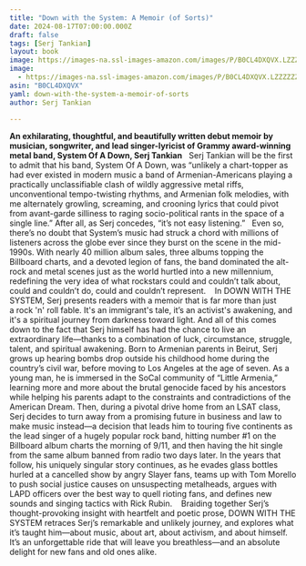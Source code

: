 ```yaml
---
title: "Down with the System: A Memoir (of Sorts)"
date: 2024-08-17T07:00:00.000Z
draft: false
tags: [Serj Tankian]
layout: book
image: https://images-na.ssl-images-amazon.com/images/P/B0CL4DXQVX.LZZZZZZZ.jpg
image: 
  - https://images-na.ssl-images-amazon.com/images/P/B0CL4DXQVX.LZZZZZZZ.jpg
asin: "B0CL4DXQVX"
yaml: down-with-the-system-a-memoir-of-sorts
author: Serj Tankian

---
```


**An exhilarating, thoughtful, and beautifully written debut memoir by musician, songwriter, and lead singer\-lyricist of Grammy award\-winning metal band, System Of A Down, Serj Tankian**   Serj Tankian will be the first to admit that his band, System Of A Down, was “unlikely a chart\-topper as had ever existed in modern music a band of Armenian\-Americans playing a practically unclassifiable clash of wildly aggressive metal riffs, unconventional tempo\-twisting rhythms, and Armenian folk melodies, with me alternately growling, screaming, and crooning lyrics that could pivot from avant\-garde silliness to raging socio\-political rants in the space of a single line.” After all, as Serj concedes, “it’s not easy listening.”   Even so, there’s no doubt that System’s music had struck a chord with millions of listeners across the globe ever since they burst on the scene in the mid\-1990s. With nearly 40 million album sales, three albums topping the Billboard charts, and a devoted legion of fans, the band dominated the alt\-rock and metal scenes just as the world hurtled into a new millennium, redefining the very idea of what rockstars could and couldn’t talk about, could and couldn’t do, could and couldn’t represent.    In DOWN WITH THE SYSTEM, Serj presents readers with a memoir that is far more than just a rock 'n' roll fable. It's an immigrant's tale, it’s an activist's awakening, and it's a spiritual journey from darkness toward light. And all of this comes down to the fact that Serj himself has had the chance to live an extraordinary life—thanks to a combination of luck, circumstance, struggle, talent, and spiritual awakening. Born to Armenian parents in Beirut, Serj grows up hearing bombs drop outside his childhood home during the country’s civil war, before moving to Los Angeles at the age of seven. As a young man, he is immersed in the SoCal community of “Little Armenia,” learning more and more about the brutal genocide faced by his ancestors while helping his parents adapt to the constraints and contradictions of the American Dream. Then, during a pivotal drive home from an LSAT class, Serj decides to turn away from a promising future in business and law to make music instead—a decision that leads him to touring five continents as the lead singer of a hugely popular rock band, hitting number \#1 on the Billboard album charts the morning of 9/11, and then having the hit single from the same album banned from radio two days later. In the years that follow, his uniquely singular story continues, as he evades glass bottles hurled at a cancelled show by angry Slayer fans, teams up with Tom Morello to push social justice causes on unsuspecting metalheads, argues with LAPD officers over the best way to quell rioting fans, and defines new sounds and singing tactics with Rick Rubin.    Braiding together Serj’s thought\-provoking insight with heartfelt and poetic prose, DOWN WITH THE SYSTEM retraces Serj’s remarkable and unlikely journey, and explores what it’s taught him—about music, about art, about activism, and about himself. It’s an unforgettable ride that will leave you breathless—and an absolute delight for new fans and old ones alike. 